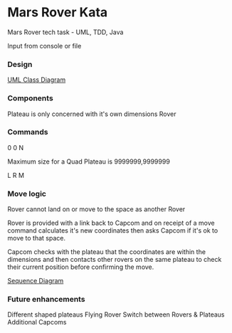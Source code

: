 # Mars Rover Kata

Mars Rover tech task - UML, TDD, Java

Input from console or file

### Design

[UML Class Diagram](https://github.com/probert999/mars-rover/blob/main/uml/MarsRoverClassDiagram.png)


### Components
Plateau is only concerned with it's own dimensions
Rover 

### Commands
0 0 N

Maximum size for a Quad Plateau is 9999999,9999999

L
R
M

### Move logic
Rover cannot land on or move to the space as another Rover

Rover is provided with a link back to Capcom and on receipt of a move command calculates 
it's new coordinates then asks Capcom if it's ok to move to that space.

Capcom checks with the plateau that the coordinates are within the dimensions and 
then contacts other rovers on the same plateau to check their current position before 
confirming the move.

[Sequence Diagram](https://github.com/probert999/mars-rover/blob/main/uml/MarsRoverSequenceDiagram.png)
 


### Future enhancements
Different shaped plateaus
Flying Rover
Switch between Rovers & Plateaus
Additional Capcoms